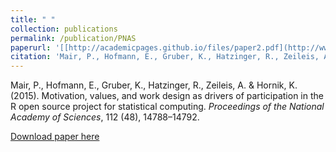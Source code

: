 ```yaml
---
title: " "
collection: publications
permalink: /publication/PNAS
paperurl: '[[http://academicpages.github.io/files/paper2.pdf](http://www.pnas.org/content/112/48/14788.full)](http://www.pnas.org/content/112/48/14788.full)'
citation: 'Mair, P., Hofmann, E., Gruber, K., Hatzinger, R., Zeileis, A. & Hornik, K. (2015). Motivation, values, and work design as drivers of participation in the R open source project for statistical computing. <em>Proceedings of the National Academy of Sciences</em>, 112 (48), 14788–14792.'
---
```


Mair, P., Hofmann, E., Gruber, K., Hatzinger, R., Zeileis, A. & Hornik, K. (2015). 
Motivation, values, and work design as drivers of participation in the R open source project for statistical computing. 
<em>Proceedings of the National Academy of Sciences</em>, 112 (48), 14788–14792. 
<a href="http://www.pnas.org/content/112/48/14788.full"><i class="fa fa-external-link-square fa-inverse"></i></a>

[Download paper here](http://academicpages.github.io/files/paper1.pdf)
